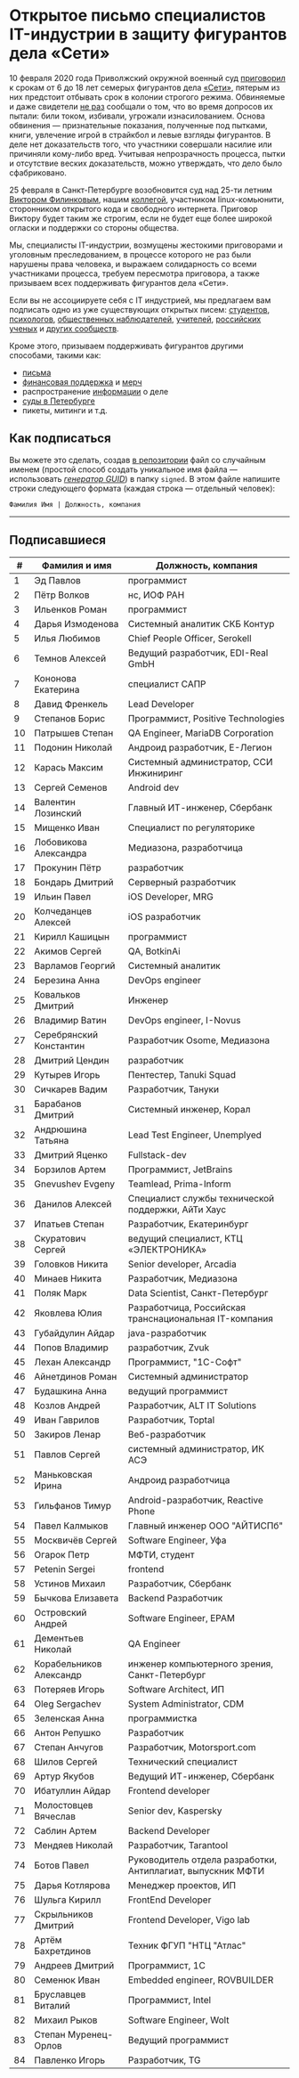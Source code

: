 # Открытое письмо специалистов IT-индустрии в защиту фигурантов дела «Сети» 

10 февраля 2020 года Приволжский окружной военный суд [приговорил](https://zona.media/news/2020/02/10/pnz18) к срокам от 6 до 18 лет семерых фигурантов дела [«Сети»](https://meduza.io/feature/2018/06/14/ya-sdalsya-prakticheski-srazu-kak-fsb-pod-pytkami-vybivaet-priznaniya-u-antifashistov), пятерым из них предстоит отбывать срок в колонии строгого режима. Обвиняемые и даже свидетели [не раз](https://twitter.com/sssmirnov/status/1226767770668404736) сообщали о том, что во время допросов их пытали: били током, избивали, угрожали изнасилованием. Основа обвинения — признательные показания, полученные под пытками, книги, увлечение игрой в страйкбол и левые взгляды фигурантов. В деле нет доказательств того, что участники совершали насилие или причиняли кому-либо вред. Учитывая непрозрачность процесса, пытки и отсутствие веских доказательств, можно утверждать, что дело было сфабриковано. 

25 февраля в Санкт-Петербурге возобновится суд над 25-ти летним [Виктором Филинковым](https://rupression.com/person/viktor-filinkov/), нашим [коллегой](https://github.com/RussianBruteForce), участником linux-комьюнити, сторонником открытого кода и свободного интернета. Приговор Виктору будет таким же строгим, если не будет еще более широкой огласки и поддержки со стороны общества. 

Мы, специалисты IT-индустрии, возмущены жестокими приговорами и уголовным преследованием, в процессе которого не раз были нарушены права человека, и выражаем солидарность со всеми участниками процесса, требуем пересмотра приговора, а также призываем всех поддерживать фигурантов дела «Сети». 

Если вы не ассоциируете себя с IT индустрией, мы предлагаем вам подписать одно из уже существующих открытых писем: [студентов](https://doxajournal.ru/support_networkcase), [психологов](https://docs.google.com/forms/d/e/1FAIpQLSfS7j5wJEcY3uggSpL4yp9YHuYKyVTrZLP_WBbnyytx5O9z-A/viewform), [общественных наблюдателей](https://www.facebook.com/story.php?story_fbid=2670390803075933&id=100003151178607), [учителей](https://pedagog-prof.org/novosti/privlech-vinovnykh-v-primenenii-pytok-zayavlenie-profsoyuza-uchitel-po-delu-seti), [российских ученых](http://scientific.ru/zayavlenie-po-delu-seti/) и [других сообществ](https://rupression.com/2020/02/15/we-are-network/).

Кроме этого, призываем поддерживать фигурантов другими способами, такими как: 
* [письма](http://rosuznik.org/arrests)
* [финансовая поддержка](https://rupression.com/support/) и [мерч](https://rupression.com/merch/)
* распространение [информации](https://rupression.com/kak-fsb-fabrikuet-delo-terrorizme-protiv-antifashistov-v-rossii/) о деле
* [суды в Петербурге](https://afisha.zona.media/)
* пикеты, митинги и т.д.

## Как подписаться

Вы можете это сделать, создав [в репозитории](https://github.com/developers-against-repressions/network-case) файл со случайным именем (простой способ создать уникальное имя файла — использовать *[генератор GUID](https://www.guidgenerator.com/online-guid-generator.aspx)*) в папку `signed`. В этом файле напишите строки
следующего формата (каждая строка — отдельный человек):
```
Фамилия Имя | Должность, компания
```

***

## Подписавшиеся

| #    | Фамилия и имя                      |  Должность, компания                    |
|------|------------------------------------|-----------------------------------------|
| 1    | Эд Павлов                  | программист                  |
| 2    | Пётр Волков              | нс, ИОФ РАН                     |
| 3    | Ильенков Роман        | программист                  |
| 4    | Дарья Измоденова    | Системный аналитик СКБ Контур |
| 5    | Илья Любимов            | Chief People Officer, Serokell          |
| 6    | Темнов Алексей        | Ведущий разработчик, EDI-Real GmbH |
| 7    | Кононова Екатерина | специалист САПР           |
| 8    | Давид Френкель        | Lead Developer                          |
| 9    | Степанов Борис        | Программист, Positive Technologies |
| 10   | Патрышев Степан      | QA Engineer, MariaDB Corporation        |
| 11   | Подонин Николай      | Андроид разработчик, Е-Легион |
| 12   | Карась Максим          | Системный администратор, ССИ Инжиниринг |
| 13   | Сергей Семенов        | Android dev                             |
| 14   | Валентин Лозинский | Главный ИТ-инженер, Сбербанк |
| 15   | Мищенко Иван            | Специалист по регуляторике |
| 16   | Лобовикова Александра | Медиазона, разработчица |
| 17   | Прокунин Пётр          | разработчик                  |
| 18   | Бондарь Дмитрий      | Серверный разработчик |
| 19   | Ильин Павел              | iOS Developer, MRG                      |
| 20   | Колчеданцев Алексей | iOS разработчик              |
| 21   | Кирилл Кашицын        | программист                  |
| 22   | Акимов Сергей          | QA, BotkinAi                            |
| 23   | Варламов Георгий    | Системный аналитик     |
| 24   | Березина Анна          | DevOps engineer                         |
| 25   | Ковальков Дмитрий  | Инженер                          |
| 26   | Владимир Ватин        | DevOps engineer, I-Novus                |
| 27   | Серебрянский Константин | Разработчик Osome, Медиазона |
| 28   | Дмитрий Цендин        | разработчик                  |
| 29   | Кутырев Игорь          | Пентестер, Tanuki Squad        |
| 30   | Сичкарев Вадим        | Разработчик, Тануки    |
| 31   | Барабанов Дмитрий  | Системный инженер, Корал |
| 32   | Андрюшина Татьяна  | Lead Test Engineer, Unemplyed           |
| 33   | Дмитрий Яценко        | Fullstack-dev                           |
| 34   | Борзилов Артем        | Программист, JetBrains       |
| 35   | Gnevushev Evgeny                   | Teamlead, Prima-Inform                  |
| 36   | Данилов Алексей      | Специалист службы технической поддержки, АйТи Хаус |
| 37   | Ипатьев Степан        | Разработчик, Екатеринбург |
| 38   | Скуратович Сергей  | ведущий специалист, КТЦ «ЭЛЕКТРОНИКА» |
| 39   | Головков Никита      | Senior developer, Arcadia               |
| 40   | Минаев Никита          | Разработчик, Медиазона |
| 41   | Поляк Марк                | Data Scientist, Санкт-Петербург |
| 42   | Яковлева Юлия          | Разработчица, Российская транснациональная IT-компания |
| 43   | Губайдулин Айдар    | java-разработчик             |
| 44   | Попов Владимир        | разработчик, Zvuk            |
| 45   | Лехан Александр      | Программист, "1С-Софт"  |
| 46   | Айнетдинов Роман    | Системный администратор |
| 47   | Будашкина Анна        | ведущий программист   |
| 48   | Козлов Андрей          | Разработчик, ALT IT Solutions |
| 49   | Иван Гаврилов          | Разработчик, Toptal          |
| 50   | Закиров Ленар          | Веб-разработчик           |
| 51   | Павлов Сергей          | системный администратор, ИК АСЭ |
| 52   | Маньковская Ирина  | Андроид разработчица |
| 53   | Гильфанов Тимур      | Android-разработчик, Reactive Phone |
| 54   | Павел Калмыков        | Главный инженер ООО "АЙТИСПб" |
| 55   | Москвичёв Сергей    | Software Engineer, Уфа               |
| 56   | Огарок Петр              | МФТИ, студент                |
| 57   | Petenin Sergei                     | frontend                                |
| 58   | Устинов Михаил        | Разработчик, Сбербанк |
| 59   | Бычкова Елизавета  | Backend Разработчик          |
| 60   | Островский Андрей  | Software Engineer, EPAM                 |
| 61   | Дементьев Николай  | QA Engineer                             |
| 62   | Корабельников Александр | инженер компьютерного зрения, Санкт-Петербург |
| 63   | Потеряев Игорь        | Software Architect, ИП                |
| 64   | Oleg Sergachev                     | System Administrator, CDM               |
| 65   | Зеленская Анна        | программистка              |
| 66   | Антон Репушко          | Разработчик                  |
| 67   | Степан Анчугов        | Разработчик, Motorsport.com  |
| 68   | Шилов Сергей            | Технический специалист |
| 69   | Артур Якубов            | Ведущий ИТ-инженер, Сбербанк |
| 70   | Ибатуллин Айдар      | Frontend developer                      |
| 71   | Молостовцев Вячеслав | Senior dev, Kaspersky                   |
| 72   | Саблин Артем            | Backend Developer                       |
| 73   | Мендяев Николай      | Разработчик, Tarantool       |
| 74   | Ботов Павел              | Руководитель отдела разработки, Антиплагиат, выпускник МФТИ |
| 75   | Дарья Котлярова      | Менеджер проектов, ИП |
| 76   | Шульга Кирилл          | FrontEnd Developer                      |
| 77   | Скрыльников Дмитрий | Frontend Developer, Vigo lab            |
| 78   | Артём Бахретдинов  | Техник ФГУП "НТЦ "Атлас" |
| 79   | Андреев Дмитрий      | Программист, 1С             |
| 80   | Семенюк Иван            | Embedded engineer, ROVBUILDER           |
| 81   | Бруславцев Виталий | Программист, Intel           |
| 82   | Михаил Рыков            | Software Engineer, Wolt                 |
| 83   | Степан Муренец-Орлов | Ведущий программист   |
| 84   | Павленко Игорь        | Разработчик, TG              |
